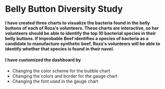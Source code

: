 # Belly Button Diversity Study
#### I have created three charts to visualize the bacteria found in the belly buttons of each of Roza's volunteers. These charts are interactive, so her volunteers should be able to identify the top 10 bacterial species in their belly buttons. If Improbable Beef identifies a species of bacteria as a candidate to manufacture synthetic beef, Roza's volunteers will be able to identify whether that species is found in their navel.
#### I have customized the dashboard by
* Changing the color scheme for the bubble chart
* Changing the colors and border for the gauge chart
* Changing the font used in the gauge chart

